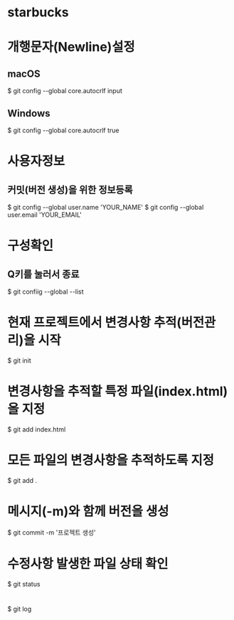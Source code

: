 # starbucks

# 개행문자(Newline)설정
## macOS
$ git config --global core.autocrlf input

## Windows
$ git config --global core.autocrlf true

# 사용자정보
## 커밋(버전 생성)을 위한 정보등록
$ git config --global user.name 'YOUR_NAME'
$ git config --global user.email 'YOUR_EMAIL'

# 구성확인
## Q키를 눌러서 종료
$ git confiig --global --list

# 현재 프로젝트에서 변경사항 추적(버전관리)을 시작
$ git init

# 변경사항을 추적할 특정 파일(index.html)을 지정
$ git add index.html

# 모든 파일의 변경사항을 추적하도록 지정
$ git add .

# 메시지(-m)와 함께 버전을 생성
$ git commit -m '프로젝트 생성'

# 수정사항 발생한 파일 상태 확인
$ git status

#
$ git log